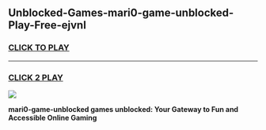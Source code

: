 
## Unblocked-Games-mari0-game-unblocked-Play-Free-ejvnl
<h3>
<a href="https://premium76.site?title=mari0-game-unblocked&ref=10A">CLICK TO PLAY</a></h3>
<hr>

<h3>
<a href="https://premium76.site?title=mari0-game-unblocked&ref=10A">CLICK 2 PLAY</a>
  
</h3>

<a href="https://premium76.site?title=mari0-game-unblocked&ref=10A"><img src="https://clearcache.store/games.png"></a>


**mari0-game-unblocked games unblocked: Your Gateway to Fun and Accessible Online Gaming**

